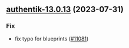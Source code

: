 

## [authentik-13.0.13](https://github.com/truecharts/charts/compare/authentik-13.0.12...authentik-13.0.13) (2023-07-31)

### Fix

- fix typo for blueprints ([#11081](https://github.com/truecharts/charts/issues/11081))
  
  